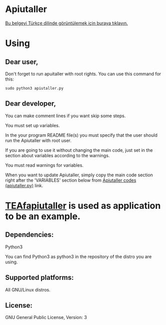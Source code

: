 # Apiutaller
[Bu belgeyi Türkçe dilinde görüntülemek için buraya tıklayın.](https://github.com/MuKonqi/apiutaller/blob/main/BENİOKU.md)
# Using
## Dear user,
Don't forget to run apuitaller with root rights. You can use this command for this:

```sudo python3 apiutaller.py```
## Dear developer,
You can make comment lines if you want skip some steps.

You must set up variables.

In the your program README file(s) you must specify that the user should run the Apiutaller with root user.

If you are going to use it without changing the main code, just set in the section about variables according to the warnings.

You must read warnings for variables.

When you want to update Apiutaller, simply copy the main code section right after the 'VARIABLES' section below from [Apiutaller codes (apiutaller.py)](https://github.com/MuKonqi/apiutaller/blob/main/apiutaller.py) link.

# [TEAfapiutaller](https://github.com/MuKonqi/TEAf) is used as application to be an example.
## Dependencies:
Python3

You can find Python3 as python3 in the repository of the distro you are using.

## Supported platforms:
All GNU/Linux distros.
## License:
GNU General Public License, Version: 3